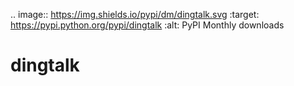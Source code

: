 .. image:: https://img.shields.io/pypi/dm/dingtalk.svg
   :target: https://pypi.python.org/pypi/dingtalk
   :alt: PyPI Monthly downloads

# dingtalk
